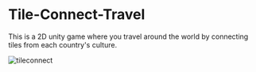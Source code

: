 # Tile-Connect-Travel
This is a 2D unity game where you travel around the world by connecting tiles from each country's culture.

![tileconnect](https://github.com/TechSavvyAce/Tile-Connect-Travel/assets/152211544/8014943b-acfb-4248-aab1-6f7357c78d81)
